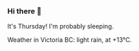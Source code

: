 ### Hi there :wave:

It's Thursday! I'm probably sleeping.

Weather in Victoria BC: light rain, at +13°C.
